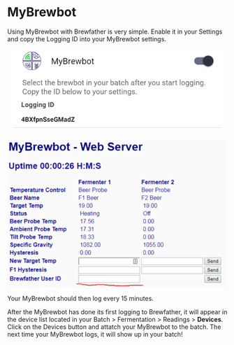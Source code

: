 # MyBrewbot

Using MyBrewbot with Brewfather is very simple. Enable it in your Settings and copy the Logging ID into your MyBrewbot settings.

![1. Enable MyBrewbot in Brewfather](../.gitbook/assets/image%20%2815%29.png)

![2. Copy the Logging ID into the Brewfather User ID field in the MyBrewbot web config](../.gitbook/assets/image%20%2841%29.png)

Your MyBrewbot should then log every 15 minutes.

After the MyBrewbot has done its first logging to Brewfather, it will appear in the device list located in your Batch &gt; Fermentation &gt; Readings &gt; **Devices**. Click on the Devices button and attatch your MyBrewbot to the batch. The next time your MyBrewbot logs, it will show up in your batch!

